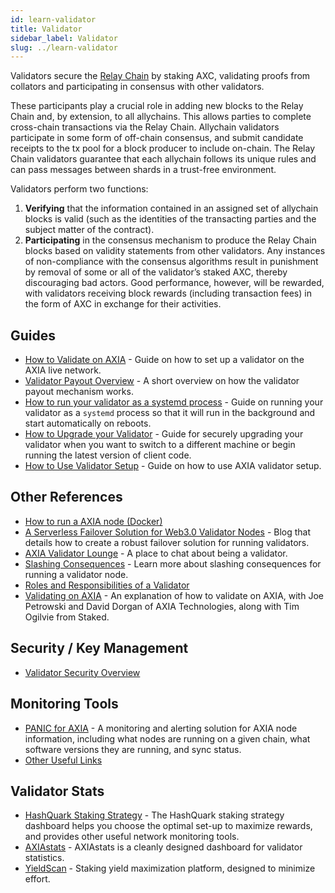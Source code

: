 ```yaml
---
id: learn-validator
title: Validator
sidebar_label: Validator
slug: ../learn-validator
---
```


Validators secure the [Relay Chain](learn-architecture.md#relay-chain) by staking AXC, validating
proofs from collators and participating in consensus with other validators.

These participants play a crucial role in adding new blocks to the Relay Chain and, by extension, to
all allychains. This allows parties to complete cross-chain transactions via the Relay Chain.
Allychain validators participate in some form of off-chain consensus, and submit candidate receipts
to the tx pool for a block producer to include on-chain. The Relay Chain validators guarantee that
each allychain follows its unique rules and can pass messages between shards in a trust-free
environment.

Validators perform two functions:

1. **Verifying** that the information contained in an assigned set of allychain blocks is valid
   (such as the identities of the transacting parties and the subject matter of the contract).
2. **Participating** in the consensus mechanism to produce the Relay Chain blocks based on validity
   statements from other validators. Any instances of non-compliance with the consensus algorithms
   result in punishment by removal of some or all of the validator’s staked AXC, thereby
   discouraging bad actors. Good performance, however, will be rewarded, with validators receiving
   block rewards (including transaction fees) in the form of AXC in exchange for their activities.

## Guides

- [How to Validate on AXIA](../maintain/maintain-guides-how-to-validate-AXIA.md) - Guide on how to set
  up a validator on the AXIA live network.
- [Validator Payout Overview](../maintain/maintain-guides-validator-payout.md) - A short overview on how the
  validator payout mechanism works.
- [How to run your validator as a systemd process](../maintain/maintain-guides-how-to-systemd.md) - Guide on
  running your validator as a `systemd` process so that it will run in the background and start
  automatically on reboots.
- [How to Upgrade your Validator](../maintain/maintain-guides-how-to-upgrade.md) - Guide for securely upgrading
  your validator when you want to switch to a different machine or begin running the latest version
  of client code.
- [How to Use Validator Setup](../maintain/maintain-guides-how-to-use-AXIA-validator-setup.md) - Guide on how
  to use AXIA validator setup.

## Other References

- [How to run a AXIA node (Docker)](https://medium.com/@acvlls/setting-up-a-maintain-the-easy-way-3a885283091f)
- [A Serverless Failover Solution for Web3.0 Validator Nodes](https://medium.com/hackernoon/a-serverless-failover-solution-for-web-3-0-validator-nodes-e26b9d24c71d) -
  Blog that details how to create a robust failover solution for running validators.
- [AXIA Validator Lounge](https://matrix.to/#/!NZrbtteFeqYKCUGQtr:matrix.axia.io?via=matrix.axia.io&via=matrix.org&via=AXIA.org) -
  A place to chat about being a validator.
- [Slashing Consequences](learn-staking#slashing) - Learn more about slashing consequences for
  running a validator node.
- [Roles and Responsibilities of a Validator](https://www.youtube.com/watch?v=riVg_Up_fCg&list=PLOyWqupZ-WGuAuS00rK-pebTMAOxW41W8&index=15)
- [Validating on AXIA](https://www.crowdcast.io/e/validating-on-AXIA) - An explanation of
  how to validate on AXIA, with Joe Petrowski and David Dorgan of AXIA Technologies, along
  with Tim Ogilvie from Staked.

## Security / Key Management

- [Validator Security Overview](https://github.com/axia-tech/validator-security)

## Monitoring Tools

- [PANIC for AXIA](https://github.com/SimplyVC/panic_AXIA) - A monitoring and alerting
  solution for AXIA  node
  information, including what nodes are running on a given chain, what software versions they are
  running, and sync status.
- [Other Useful Links](https://forum.AXIA.org/t/useful-links-for-validators/20)

## Validator Stats

- [HashQuark Staking Strategy](https://axiacube.hashquark.io/#/AXIA/strategy) - The HashQuark
  staking strategy dashboard helps you choose the optimal set-up to maximize rewards, and provides
  other useful network monitoring tools.
- [AXIAstats](https://axiastats.io/) - AXIAstats is a cleanly designed dashboard for validator
  statistics.
- [YieldScan](https://yieldscan.app/) - Staking yield maximization platform, designed to minimize
  effort.
